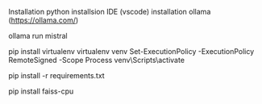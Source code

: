 Installation python
installsion IDE (vscode)
installation ollama (https://ollama.com/)
 
ollama run mistral

pip install virtualenv
virtualenv venv
Set-ExecutionPolicy -ExecutionPolicy RemoteSigned -Scope Process
venv\Scripts\activate

pip install -r requirements.txt


pip install faiss-cpu
